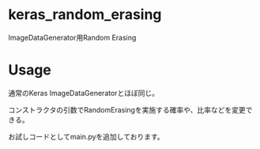 # keras_random_erasing
ImageDataGenerator用Random Erasing

# Usage
通常のKeras ImageDataGeneratorとほぼ同じ。

コンストラクタの引数でRandomErasingを実施する確率や、比率などを変更できる。

お試しコードとしてmain.pyを追加しております。
